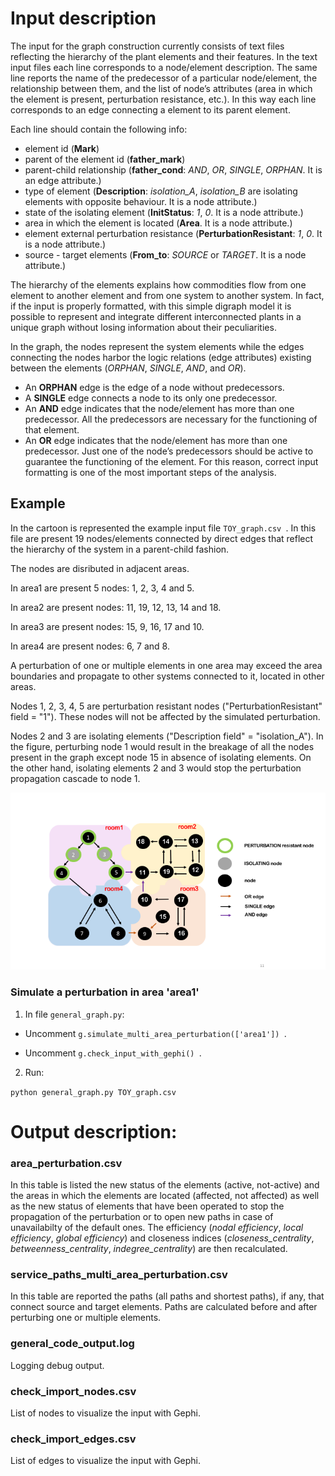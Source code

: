# Input description

The input for the graph construction currently 
consists of text files reflecting the hierarchy of
the plant elements and their features.
In the text input files each line corresponds 
to a node/element description. 
The same line reports the name of the predecessor 
of a particular node/element, 
the relationship between them, and the list of 
node’s attributes (area in which the element is 
present, perturbation resistance, etc.).
In this way each line corresponds to an edge
connecting a element to its parent element.

Each line should contain the following info:
- element id (**Mark**)
- parent of the element id (**father_mark**)
- parent-child relationship 
(**father_cond**: *AND*, *OR*, *SINGLE*, *ORPHAN*. It is an edge attribute.)
- type of element 
(**Description**: *isolation_A*, *isolation_B* are isolating elements 
with opposite behaviour. It is a node attribute.)
- state of the isolating element 
(**InitStatus**: *1*, *0*. It is a node attribute.)
- area in which the element is located 
(**Area**. It is a node attribute.)
- element external perturbation resistance 
(**PerturbationResistant**: *1*, *0*. It is a node attribute.)
- source - target elements 
(**From_to**: *SOURCE* or *TARGET*. It is a node attribute.)

The hierarchy of the elements explains how commodities
flow from one element to another element
and from one system to another system. 
In fact, if the input is properly formatted, with this
simple digraph model it is possible to represent and 
integrate different interconnected plants
in a unique graph without losing information about 
their peculiarities. 

In the graph, the nodes represent the system elements 
while the edges connecting the nodes harbor the logic 
relations (edge attributes) existing between the elements 
(*ORPHAN*, *SINGLE*, *AND*, and *OR*).
- An **ORPHAN** edge is the edge of a node without predecessors.
- A **SINGLE** edge connects a node to its only one predecessor.
- An **AND** edge indicates that the node/element 
has more than one predecessor. All the predecessors are 
necessary for the functioning of that element.
- An **OR** edge indicates that the node/element has 
more than one predecessor. Just one of the node’s 
predecessors should be active to guarantee the functioning 
of the element.
For this reason, correct input formatting 
is one of the most important steps of the analysis.

## Example

In the cartoon is represented the example input file `TOY_graph.csv `.
In this file are present 19 nodes/elements connected by
direct edges that reflect the hierarchy of the system 
in a parent-child fashion.

The nodes are disributed in adjacent areas.

In area1 are present 5 nodes: 1, 2, 3, 4 and 5.

In area2 are present nodes: 11, 19, 12, 13, 14 and 18.

In area3 are present nodes: 15, 9, 16, 17 and 10.

In area4 are present nodes: 6, 7 and 8.

A perturbation of one or multiple elements in one area
may exceed the area boundaries and propagate
to other systems connected to it, located in other
areas. 

Nodes 1, 2, 3, 4, 5 are perturbation resistant nodes 
("PerturbationResistant" field = "1").
These nodes will not be affected by the simulated
perturbation.

Nodes 2 and 3 are isolating elements ("Description field" =
"isolation_A"). In the figure, perturbing node 1 would result 
in the breakage of all the nodes present in the graph except 
node 15 in absence of isolating elements. On the other hand, 
isolating elements 2 and 3 would stop the perturbation propagation
cascade to node 1.

!["TOY graph"](TOY_graph.png )

### Simulate a perturbation in area 'area1' 

1. In file `general_graph.py`:

* Uncomment  `g.simulate_multi_area_perturbation(['area1']) `.

* Uncomment  `g.check_input_with_gephi() `.

2. Run:

 `python general_graph.py TOY_graph.csv `


# Output description:

### area_perturbation.csv

In this table is listed the new status of the elements 
(active, not-active) and the areas in which the elements 
are located (affected, not affected) as well as the new status
of elements that have been operated to stop the 
propagation of the perturbation or to open new paths
in case of unavailabilty of the default ones. 
The efficiency (*nodal efficiency*, *local efficiency*, *global efficiency*)
and closeness indices (*closeness_centrality*, *betweenness_centrality*, 
*indegree_centrality*) are then recalculated.

### service_paths_multi_area_perturbation.csv

In this table are reported the paths (all paths and shortest paths), if any, 
that connect source and target elements.
Paths are calculated before and after perturbing one or multiple elements.

### general_code_output.log

Logging debug output.
### check_import_nodes.csv

List of nodes to visualize the input with Gephi.

### check_import_edges.csv

List of edges to visualize the input with Gephi.
